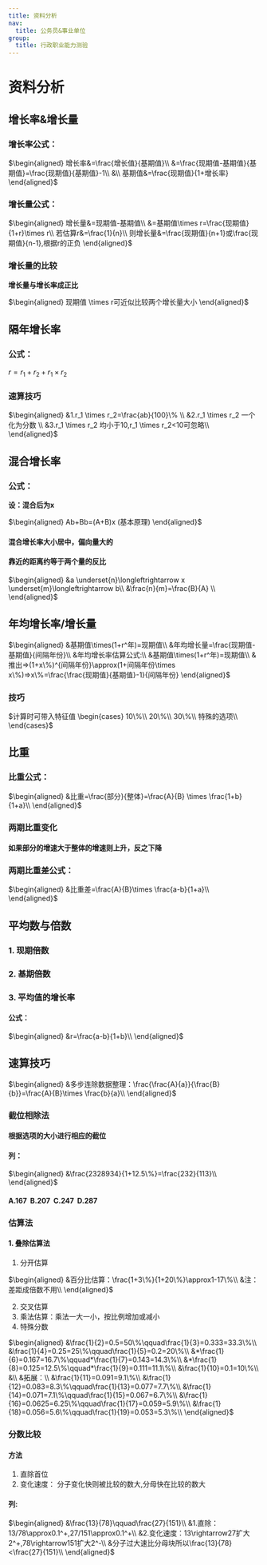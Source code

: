 ```yaml
---
title: 资料分析
nav:
  title: 公务员&事业单位
group:
  title: 行政职业能力测验
---
```


# 资料分析

## 增长率&增长量

### 增长率公式：

$\begin{aligned}
增长率&=\frac{增长值}{基期值}\\
&=\frac{现期值-基期值}{基期值}=\frac{现期值}{基期值}-1\\
&\\
基期值&=\frac{现期值}{1+增长率}
\end{aligned}$

### 增长量公式：

$\begin{aligned}
增长量&=现期值-基期值\\
&=基期值\times r=\frac{现期值}{1+r}\times r\\
若估算r&=\frac{1}{n}\\
则增长量&=\frac{现期值}{n+1}或\frac{现期值}{n-1},根据r的正负
\end{aligned}$

### 增长量的比较

**增长量与增长率成正比**

$\begin{aligned}
现期值 \times r可近似比较两个增长量大小
\end{aligned}$

## 隔年增长率

### 公式：

$r = r_1+r_2+r_1 \times r_2$

### 速算技巧

$\begin{aligned}
&1.r_1 \times r_2=\frac{ab}{100}\% \\
&2.r_1 \times r_2 一个化为分数  \\
&3.r_1 \times r_2 均小于10,r_1 \times r_2<10可忽略\\
\end{aligned}$

## 混合增长率

### 公式：

**设：混合后为x**

$\begin{aligned}
Ab+Bb=(A+B)x (基本原理)
\end{aligned}$

#### **混合增长率大小居中，偏向量大的**

#### **靠近的距离约等于两个量的反比**

$\begin{aligned}
&a \underset{n}\longleftrightarrow x \underset{m}\longleftrightarrow b\\
&\frac{n}{m}=\frac{B}{A} \\
\end{aligned}$

## 年均增长率/增长量

$\begin{aligned}
&基期值\times(1+r^年)=现期值\\
&年均增长量=\frac{现期值-基期值}{间隔年份}\\
&年均增长率估算公式:\\
&基期值\times(1+r^年)=现期值\\
&推出=>(1+x\%)^{间隔年份}\approx(1+间隔年份\times x\%)=>x\%=\frac{\frac{现期值}{基期值}-1}{间隔年份}
\end{aligned}$

### 技巧

$计算时可带入特征值 \begin{cases}
10\%\\
20\%\\
30\%\\
特殊的选项\\
\end{cases}$

## 比重

### 比重公式：

$\begin{aligned}
&比重=\frac{部分}{整体}=\frac{A}{B} \times \frac{1+b}{1+a}\\
\end{aligned}$

### 两期比重变化

#### 如果部分的增速大于整体的增速则上升，反之下降

### 两期比重差公式：

$\begin{aligned}
&比重差=\frac{A}{B}\times \frac{a-b}{1+a}\\
\end{aligned}$

## 平均数与倍数

### 1. 现期倍数

### 2. 基期倍数

### 3. 平均值的增长率

#### 公式：

$\begin{aligned}
&r=\frac{a-b}{1+b}\\
\end{aligned}$

## 速算技巧

$\begin{aligned}
&多步连除数据整理：\frac{\frac{A}{a}}{\frac{B}{b}}=\frac{A}{B}\times \frac{b}{a}\\
\end{aligned}$

### 截位相除法

#### 根据选项的大小进行相应的截位

#### 列：

$\begin{aligned}
&\frac{2328934}{1+12.5\%}=\frac{232}{113}\\
\end{aligned}$

#### A.167  B.207  C.247  D.287

### 估算法

#### 1. 叠除估算法

1. 分开估算

$\begin{aligned}
&百分比估算：\frac{1+3\%}{1+20\%}\approx1-17\%\\
&注：差距成倍数不用\\
\end{aligned}$

2. 交叉估算
3. 乘法估算：乘法一大一小，按比例增加或减小
4. 特殊分数

$\begin{aligned}
&\frac{1}{2}=0.5=50\%\qquad\frac{1}{3}=0.333=33.3\%\\
&\frac{1}{4}=0.25=25\%\qquad\frac{1}{5}=0.2=20\%\\
&*\frac{1}{6}=0.167=16.7\%\qquad*\frac{1}{7}=0.143=14.3\%\\
&*\frac{1}{8}=0.125=12.5\%\qquad*\frac{1}{9}=0.111=11.1\%\\
&\frac{1}{10}=0.1=10\%\\ 
&\\
&拓展：\\
&\frac{1}{11}=0.091=9.1\%\\
&\frac{1}{12}=0.083=8.3\%\qquad\frac{1}{13}=0.077=7.7\%\\
&\frac{1}{14}=0.071=7.1\%\qquad\frac{1}{15}=0.067=6.7\%\\
&\frac{1}{16}=0.0625=6.25\%\qquad\frac{1}{17}=0.059=5.9\%\\
&\frac{1}{18}=0.056=5.6\%\qquad\frac{1}{19}=0.053=5.3\%\\
\end{aligned}$

### 分数比较

#### 方法

1. 直除首位
2. 变化速度：
分子变化快则被比较的数大,分母快在比较的数大

#### 列:

$\begin{aligned}
&\frac{13}{78}\qquad\frac{27}{151}\\
&1.直除：13/78\approx0.1^+,27/151\approx0.1^+\\
&2.变化速度：13\rightarrow27扩大2^+,78\rightarrow151扩大2^-\\
&分子过大速比分母块所以\frac{13}{78}<\frac{27}{151}\\
\end{aligned}$
